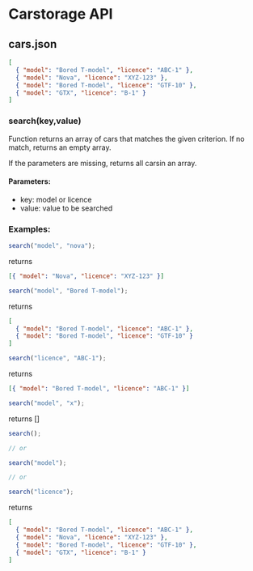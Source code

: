 # Carstorage API

## cars.json

```json
[
  { "model": "Bored T-model", "licence": "ABC-1" },
  { "model": "Nova", "licence": "XYZ-123" },
  { "model": "Bored T-model", "licence": "GTF-10" },
  { "model": "GTX", "licence": "B-1" }
]
```

### **search(key,value)**

Function returns an array of cars that matches the given criterion. If no match, returns an empty array.

If the parameters are missing, returns all carsin an array.

#### Parameters:

- key: model or licence
- value: value to be searched

### Examples:

```js
search("model", "nova");
```

returns

```json
[{ "model": "Nova", "licence": "XYZ-123" }]
```

```js
search("model", "Bored T-model");
```

returns

```json
[
  { "model": "Bored T-model", "licence": "ABC-1" },
  { "model": "Bored T-model", "licence": "GTF-10" }
]
```

```js
search("licence", "ABC-1");
```

returns

```json
[{ "model": "Bored T-model", "licence": "ABC-1" }]
```

```js
search("model", "x");
```

returns []

```js
search();

// or

search("model");

// or

search("licence");
```

returns

```json
[
  { "model": "Bored T-model", "licence": "ABC-1" },
  { "model": "Nova", "licence": "XYZ-123" },
  { "model": "Bored T-model", "licence": "GTF-10" },
  { "model": "GTX", "licence": "B-1" }
]
```
